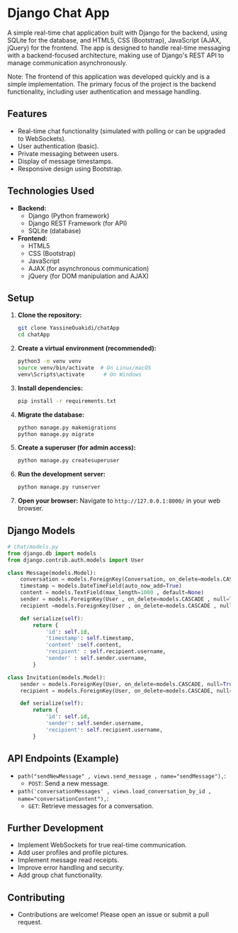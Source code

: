 # Django Chat App

A simple real-time chat application built with Django for the backend, using SQLite for the database, and HTML5, CSS (Bootstrap), JavaScript (AJAX, jQuery) for the frontend. The app is designed to handle real-time messaging with a backend-focused architecture, making use of Django's REST API to manage communication asynchronously.

Note: The frontend of this application was developed quickly and is a simple implementation. The primary focus of the project is the backend functionality, including user authentication and message handling.


## Features

*   Real-time chat functionality (simulated with polling or can be upgraded to WebSockets).
*   User authentication (basic).
*   Private messaging between users.
*   Display of message timestamps.
*   Responsive design using Bootstrap.

## Technologies Used

*   **Backend:**
    *   Django (Python framework)
    *   Django REST Framework (for API)
    *   SQLite (database)
*   **Frontend:**
    *   HTML5
    *   CSS (Bootstrap)
    *   JavaScript
    *   AJAX (for asynchronous communication)
    *   jQuery (for DOM manipulation and AJAX)

## Setup

1.  **Clone the repository:**

    ```bash
    git clone YassineOuakidi/chatApp
    cd chatApp
    ```

2.  **Create a virtual environment (recommended):**

    ```bash
    python3 -m venv venv
    source venv/bin/activate  # On Linux/macOS
    venv\Scripts\activate      # On Windows
    ```

3.  **Install dependencies:**

    ```bash
    pip install -r requirements.txt
    ```

4.  **Migrate the database:**

    ```bash
    python manage.py makemigrations
    python manage.py migrate
    ```

5.  **Create a superuser (for admin access):**

    ```bash
    python manage.py createsuperuser
    ```

6.  **Run the development server:**

    ```bash
    python manage.py runserver
    ```

7.  **Open your browser:** Navigate to `http://127.0.0.1:8000/` in your web browser.

## Django Models 

```python
# chat/models.py
from django.db import models
from django.contrib.auth.models import User

class Message(models.Model):
    conversation = models.ForeignKey(Conversation, on_delete=models.CASCADE, null=True, related_name='conversation')
    timestamp = models.DateTimeField(auto_now_add=True)
    content = models.TextField(max_length=1000 , default=None)
    sender = models.ForeignKey(User , on_delete=models.CASCADE , null=True , related_name='message_sender')
    recipient =models.ForeignKey(User , on_delete=models.CASCADE , null=True , related_name='message_recipient')

    def serialize(self):
        return {
            'id': self.id,
            'timestamp': self.timestamp,
            'content' :self.content,
            'recipient' : self.recipient.username,
            'sender' : self.sender.username,
        }

class Invitation(models.Model):
    sender = models.ForeignKey(User, on_delete=models.CASCADE, null=True, related_name='sent_invitations')
    recipient = models.ForeignKey(User, on_delete=models.CASCADE, null=True, related_name='received_invitations')

    def serialize(self):
        return {
            'id': self.id,
            'sender': self.sender.username,
            'recipient': self.recipient.username,
        }
```

## API Endpoints (Example)

*   `path("sendNewMessage" , views.send_message , name="sendMessage"),`:
    *   `POST`: Send a new message.
*   `path('conversationMessages' , views.load_conversation_by_id , name="conversationContent"),`:
    *   `GET`: Retrieve messages for a conversation.
 
    
## Further Development
*   Implement WebSockets for true real-time communication.
*   Add user profiles and profile pictures.
*   Implement message read receipts.
*   Improve error handling and security.
*   Add group chat functionality.

## Contributing
*  Contributions are welcome! Please open an issue or submit a pull request.
